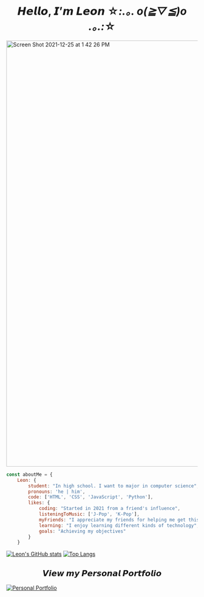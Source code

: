 # <div align="center">𝙃𝙚𝙡𝙡𝙤, 𝙄’𝙢 𝙇𝙚𝙤𝙣 ☆*:.｡. o(≧▽≦)o .｡.:*☆</div>

<img width="1119" alt="Screen Shot 2021-12-25 at 1 42 26 PM" src="https://user-images.githubusercontent.com/73002754/147394045-0c724aa7-7500-4398-aefe-35c2120d715f.png">






```js
const aboutMe = {
    Leon: {
        student: "In high school. I want to major in computer science",
        pronouns: 'he | him',
        code: ['HTML', 'CSS', 'JavaScript', 'Python'],
        likes: {
            coding: "Started in 2021 from a friend's influence",
            listeningToMusic: ['J-Pop', 'K-Pop'],
            myFriends: "I appreciate my friends for helping me get this far!",
            learning: "I enjoy learning different kinds of technology",
            goals: "Achieving my objectives"
        }
    }
```

[![Leon's GitHub stats](https://github-readme-stats.vercel.app/api?username=LeonTrii&show_icons=true&theme=buefy&count_private=true)](https://github.com/LeonTrii) [![Top Langs](https://github-readme-stats.vercel.app/api/top-langs/?username=LeonTrii&layout=compact&theme=buefy)](https://github.com/LeonTrii)

## <div align="center">𝙑𝙞𝙚𝙬 𝙢𝙮 𝙋𝙚𝙧𝙨𝙤𝙣𝙖𝙡 𝙋𝙤𝙧𝙩𝙛𝙤𝙡𝙞𝙤</div>

[![Personal Portfolio](https://github-readme-stats.vercel.app/api/pin/?username=LeonTrii&repo=leontrii.github.io&theme=buefy)](https://github.com/LeonTrii/leontrii.github.io)

